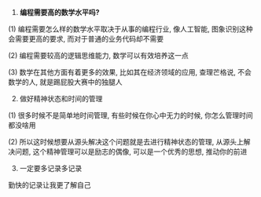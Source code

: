 1. **编程需要高的数学水平吗?**

(1) 编程需要怎么样的数学水平取决于从事的编程行业, 像人工智能, 图象识别这种会需要更高的要求, 而对于普通的业务代码却不需要

(2) 编程需要较高的逻辑思维能力, 数学可以有效培养这一点

(3) 数学在其他方面有着更多的效果, 比如其在经济领域的应用, 查理芒格说, 不会数学的人, 就是踢屁股大赛中的独腿人



2. 做好精神状态和时间的管理

(1) 很多时候不是简单地时间管理, 有些时候在你心中无力的时候, 你怎么管理时间都没啥用

(2) 所以这时候想要从源头解决这个问题就是去进行精神状态的管理, 从源头上解决问题, 这个精神管理可以是励志的偶像, 可以是一个优秀的思想, 推动你的前进





3. 一定要多记录多记录

勤快的记录让我更了解自己